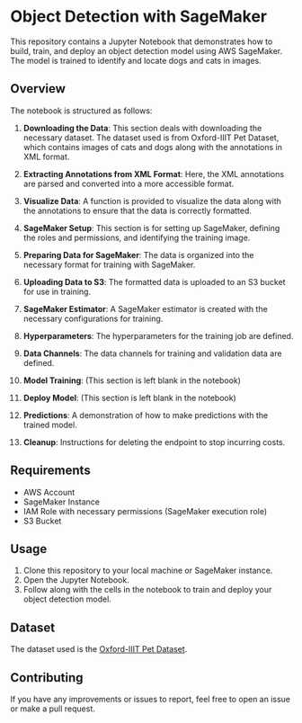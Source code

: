 # Object Detection with SageMaker

This repository contains a Jupyter Notebook that demonstrates how to build, train, and deploy an object detection model using AWS SageMaker. The model is trained to identify and locate dogs and cats in images.

## Overview

The notebook is structured as follows:

1. **Downloading the Data**: This section deals with downloading the necessary dataset. The dataset used is from Oxford-IIIT Pet Dataset, which contains images of cats and dogs along with the annotations in XML format.

2. **Extracting Annotations from XML Format**: Here, the XML annotations are parsed and converted into a more accessible format.

3. **Visualize Data**: A function is provided to visualize the data along with the annotations to ensure that the data is correctly formatted.

4. **SageMaker Setup**: This section is for setting up SageMaker, defining the roles and permissions, and identifying the training image.

5. **Preparing Data for SageMaker**: The data is organized into the necessary format for training with SageMaker.

6. **Uploading Data to S3**: The formatted data is uploaded to an S3 bucket for use in training.

7. **SageMaker Estimator**: A SageMaker estimator is created with the necessary configurations for training.

8. **Hyperparameters**: The hyperparameters for the training job are defined.

9. **Data Channels**: The data channels for training and validation data are defined.

10. **Model Training**: (This section is left blank in the notebook)

11. **Deploy Model**: (This section is left blank in the notebook)

12. **Predictions**: A demonstration of how to make predictions with the trained model.

13. **Cleanup**: Instructions for deleting the endpoint to stop incurring costs.

## Requirements

- AWS Account
- SageMaker Instance
- IAM Role with necessary permissions (SageMaker execution role)
- S3 Bucket

## Usage

1. Clone this repository to your local machine or SageMaker instance.
2. Open the Jupyter Notebook.
3. Follow along with the cells in the notebook to train and deploy your object detection model.

## Dataset

The dataset used is the [Oxford-IIIT Pet Dataset](http://www.robots.ox.ac.uk/~vgg/data/pets/).

## Contributing

If you have any improvements or issues to report, feel free to open an issue or make a pull request.
